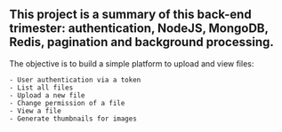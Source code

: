 ## This project is a summary of this back-end trimester: authentication, NodeJS, MongoDB, Redis, pagination and background processing.

The objective is to build a simple platform to upload and view files:

    - User authentication via a token
    - List all files
    - Upload a new file
    - Change permission of a file
    - View a file
    - Generate thumbnails for images
